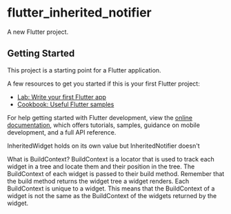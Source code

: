 # flutter_inherited_notifier

A new Flutter project.

## Getting Started

This project is a starting point for a Flutter application.

A few resources to get you started if this is your first Flutter project:

- [Lab: Write your first Flutter app](https://docs.flutter.dev/get-started/codelab)
- [Cookbook: Useful Flutter samples](https://docs.flutter.dev/cookbook)

For help getting started with Flutter development, view the
[online documentation](https://docs.flutter.dev/), which offers tutorials,
samples, guidance on mobile development, and a full API reference.

InheritedWidget holds on its own value but InheritedNotifier doesn't

What is BuildContext?
BuildContext is a locator that is used to track each widget 
in a tree and locate them and their position in the tree.
The BuildContext of each widget is passed to
their build method. Remember that the build method returns the widget tree a widget renders.
Each BuildContext is unique to a widget.
This means that the BuildContext of a widget
is not the same as the BuildContext of the widgets returned by the widget.